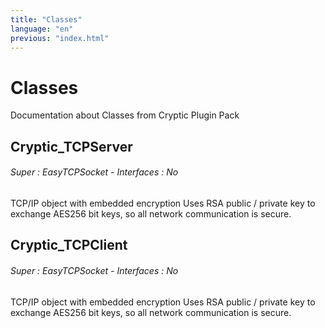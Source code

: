 ```yaml
---
title: "Classes"
language: "en"
previous: "index.html"
---
```


# Classes

Documentation about Classes from Cryptic Plugin Pack

## Cryptic_TCPServer

###### Super : EasyTCPSocket - Interfaces : No

TCP/IP object with embedded encryption
Uses RSA public / private key to exchange AES256 bit keys, so all network communication is secure.

## Cryptic_TCPClient

###### Super : EasyTCPSocket - Interfaces : No

TCP/IP object with embedded encryption
Uses RSA public / private key to exchange AES256 bit keys, so all network communication is secure.

